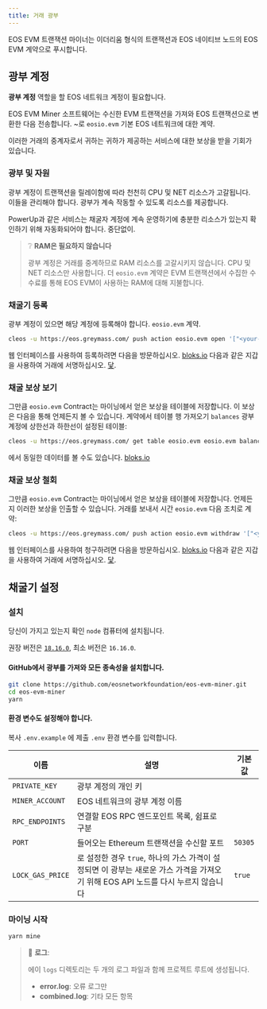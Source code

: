 ```yaml
---
title: 거래 광부
--- 
```


EOS EVM 트랜잭션 마이너는 이더리움 형식의 트랜잭션과
EOS 네이티브 노드의 EOS EVM 계약으로 푸시합니다.


## 광부 계정

**광부 계정** 역할을 할 EOS 네트워크 계정이 필요합니다.

EOS EVM Miner 소프트웨어는 수신한 EVM 트랜잭션을 가져와 EOS 트랜잭션으로 변환한 다음 전송합니다.
~로 `eosio.evm` 기본 EOS 네트워크에 대한 계약.

이러한 거래의 중계자로서 귀하는 귀하가 제공하는 서비스에 대한 보상을 받을 기회가 있습니다.

### 광부 및 자원

광부 계정이 트랜잭션을 릴레이함에 따라 천천히 CPU 및 NET 리소스가 고갈됩니다. 이들을 관리해야 합니다.
광부가 계속 작동할 수 있도록 리소스를 제공합니다.

PowerUp과 같은 서비스는 채굴자 계정에 계속 운영하기에 충분한 리소스가 있는지 확인하기 위해 자동화되어야 합니다.
중단없이.

> ❔ **RAM은 필요하지 않습니다**
>
> 광부 계정은 거래를 중계하므로 RAM 리소스를 고갈시키지 않습니다. CPU 및 NET 리소스만 사용합니다.
> 더 `eosio.evm` 계약은 EVM 트랜잭션에서 수집한 수수료를 통해 EOS EVM이 사용하는 RAM에 대해 지불합니다.

### 채굴기 등록

광부 계정이 있으면 해당 계정에 등록해야 합니다. `eosio.evm` 계약.

```bash
cleos -u https://eos.greymass.com/ push action eosio.evm open '["<your-miner-account>"]' -p <your-miner-account>
```

웹 인터페이스를 사용하여 등록하려면 다음을 방문하십시오. [bloks.io](https://bloks.io/account/eosio.evm?loadContract=true&tab=Actions&account=eosio.evm&scope=eosio.evm&limit=100&action=open)
다음과 같은 지갑을 사용하여 거래에 서명하십시오. [닻](https://www.greymass.com/anchor).

### 채굴 보상 보기

그만큼 `eosio.evm` Contract는 마이닝에서 얻은 보상을 테이블에 저장합니다. 이 보상은 다음을 통해 언제든지 볼 수 있습니다.
계약에서 테이블 행 가져오기 `balances` 광부 계정에 상한선과 하한선이 설정된 테이블:

```bash
cleos -u https://eos.greymass.com/ get table eosio.evm eosio.evm balances -U <your-miner-account> -L <your-miner-account>
```

에서 동일한 데이터를 볼 수도 있습니다. [bloks.io](https://bloks.io/account/eosio.evm?loadContract=true&tab=Tables&account=eosio.evm&scope=eosio.evm&limit=100&table=balances)


### 채굴 보상 철회

그만큼 `eosio.evm` Contract는 마이닝에서 얻은 보상을 테이블에 저장합니다. 언제든지 이러한 보상을 인출할 수 있습니다.
거래를 보내서 시간 `eosio.evm` 다음 조치로 계약:

```bash
cleos -u https://eos.greymass.com/ push action eosio.evm withdraw '["<your-miner-account>", "1.0000 EOS"]' -p <your-miner-account>
```

웹 인터페이스를 사용하여 청구하려면 다음을 방문하십시오. [bloks.io](https://bloks.io/account/eosio.evm?loadContract=true&tab=Actions&account=eosio.evm&scope=eosio.evm&limit=100&table=balances&action=withdraw)
다음과 같은 지갑을 사용하여 거래에 서명하십시오. [닻](https://www.greymass.com/anchor).


## 채굴기 설정

### 설치

당신이 가지고 있는지 확인 `node` 컴퓨터에 설치됩니다.

권장 버전은 [`18.16.0`](https://nodejs.org/en/download), 최소 버전은 `16.16.0`.

#### GitHub에서 광부를 가져와 모든 종속성을 설치합니다.

```bash
git clone https://github.com/eosnetworkfoundation/eos-evm-miner.git
cd eos-evm-miner
yarn
```

#### 환경 변수도 설정해야 합니다.
복사 `.env.example` 에 제출 `.env` 환경 변수를 입력합니다.

| 이름 | 설명 | 기본값 |
| --- | --- | --- |
| `PRIVATE_KEY` | 광부 계정의 개인 키 | |
| `MINER_ACCOUNT` | EOS 네트워크의 광부 계정 이름 | |
| `RPC_ENDPOINTS` | 연결할 EOS RPC 엔드포인트 목록, 쉼표로 구분 | |
| `PORT` | 들어오는 Ethereum 트랜잭션을 수신할 포트 | `50305` |
| `LOCK_GAS_PRICE` | 로 설정한 경우 `true`, 하나의 가스 가격이 설정되면 이 광부는 새로운 가스 가격을 가져오기 위해 EOS API 노드를 다시 누르지 않습니다 | `true`  |




### 마이닝 시작

```bash
yarn mine
```

> 📄 **로그**:
>
> 에이 `logs` 디렉토리는 두 개의 로그 파일과 함께 프로젝트 루트에 생성됩니다.
> - **error.log**: 오류 로그만
> - **combined.log**: 기타 모든 항목





